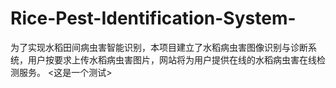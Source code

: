 # Rice-Pest-Identification-System-
为了实现水稻田间病虫害智能识别，本项目建立了水稻病虫害图像识别与诊断系统，用户按要求上传水稻病虫害图片，网站将为用户提供在线的水稻病虫害在线检测服务。
<这是一个测试>
